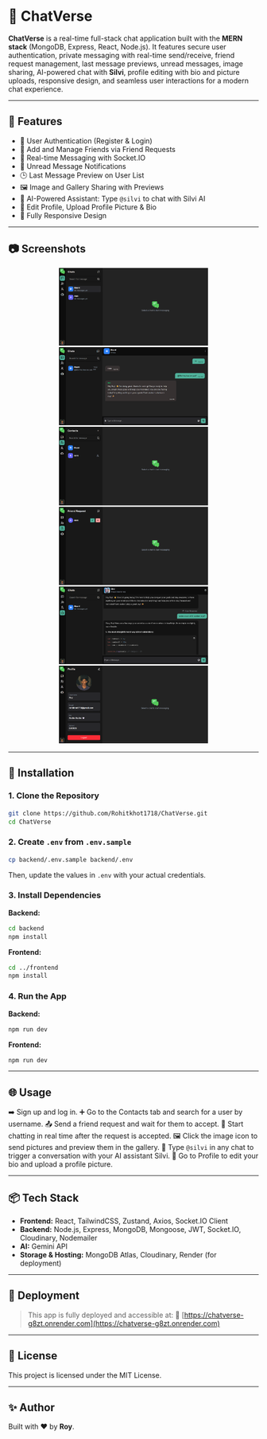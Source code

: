 # 💬 ChatVerse

**ChatVerse** is a real-time full-stack chat application built with the **MERN stack** (MongoDB, Express, React, Node.js). It features secure user authentication, private messaging with real-time send/receive, friend request management, last message previews, unread messages, image sharing, AI-powered chat with **Silvi**, profile editing with bio and picture uploads, responsive design, and seamless user interactions for a modern chat experience.

---

## 🚀 Features

- 🔐 User Authentication (Register & Login)
- 👥 Add and Manage Friends via Friend Requests
- 💬 Real-time Messaging with Socket.IO
- 🔔 Unread Message Notifications
- 🕒 Last Message Preview on User List
- 🖼️ Image and Gallery Sharing with Previews
- 🤖 AI-Powered Assistant: Type `@silvi` to chat with Silvi AI
- 📝 Edit Profile, Upload Profile Picture & Bio
- 📱 Fully Responsive Design

---

## 📷 Screenshots

<p align="center">
  <img src="./Screenshots/home.png" alt="Home" width="300"/>
  <img src="./Screenshots/chat.png" alt="Chat" width="300"/>
  <img src="./Screenshots/contacts.png" alt="Contacts" width="300"/>
  <img src="./Screenshots/friend-requests.png" alt="Friend Requests" width="300"/>
  <img src="./Screenshots/silvi-ai.png" alt="Silvi AI" width="300"/>
  <img src="./Screenshots/profile.png" alt="Profile Page" width="300"/>
</p>

---

## 🔧 Installation

### 1. Clone the Repository
```bash
git clone https://github.com/Rohitkhot1718/ChatVerse.git
cd ChatVerse
````
### 2. Create `.env` from `.env.sample`

```bash
cp backend/.env.sample backend/.env
```

Then, update the values in `.env` with your actual credentials.

### 3. Install Dependencies

**Backend:**

```bash
cd backend
npm install
```

**Frontend:**

```bash
cd ../frontend
npm install
```

### 4. Run the App

**Backend:**

```bash
npm run dev
```

**Frontend:**

```bash
npm run dev
```

---

## 🌐 Usage

➡️ Sign up and log in.
➕ Go to the Contacts tab and search for a user by username.
📤 Send a friend request and wait for them to accept.
💬 Start chatting in real time after the request is accepted.
🖼️ Click the image icon to send pictures and preview them in the gallery.
🤖 Type `@silvi` in any chat to trigger a conversation with your AI assistant Silvi.
👤 Go to Profile to edit your bio and upload a profile picture.

---

## 📦 Tech Stack

* **Frontend:** React, TailwindCSS, Zustand, Axios, Socket.IO Client
* **Backend:** Node.js, Express, MongoDB, Mongoose, JWT, Socket.IO, Cloudinary, Nodemailer
* **AI:** Gemini API
* **Storage & Hosting:** MongoDB Atlas, Cloudinary, Render (for deployment)

---

## 📡 Deployment

> This app is fully deployed and accessible at:
> 🔗 [https://chatverse-g8zt.onrender.com](https://chatverse-g8zt.onrender.com)

---

## 📄 License

This project is licensed under the MIT License.

---

## ✨ Author

Built with ❤️ by **Roy**.
